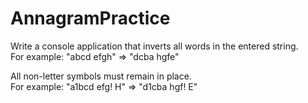 # AnnagramPractice
 Write a console application that inverts all words in the entered string.  
 For example: "abcd efgh" => "dcba hgfe"   
 
 All non-letter symbols must remain in place.  
 For example: "a1bcd efg! H" => "d1cba hgf! E"
